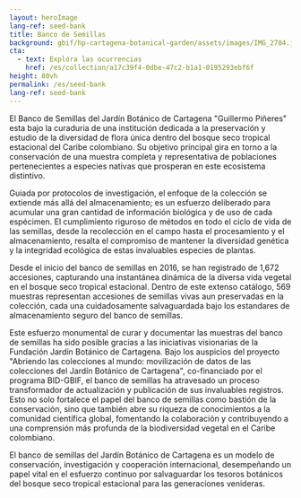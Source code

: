 ```yaml
---
layout: heroImage
lang-ref: seed-bank
title: Banco de Semillas
background: gbif/hp-cartagena-botanical-garden/assets/images/IMG_2784.jpg
cta:
  - text: Explora las ocurrencias
    href: /es/collection/a17c39f4-0dbe-47c2-b1a1-0195293ebf6f
height: 80vh
permalink: /es/seed-bank
lang-ref: seed-bank
---
```

El Banco de Semillas del Jardín Botánico de Cartagena "Guillermo Piñeres" esta bajo la curaduria de una institución dedicada a la preservación y estudio de la diversidad de flora única dentro del bosque seco tropical estacional del Caribe colombiano. Su objetivo principal gira en torno a la conservación de una muestra completa y representativa de poblaciones pertenecientes a especies nativas que prosperan en este ecosistema distintivo.

Guiada por protocolos de investigación, el enfoque de la colección se extiende más allá del almacenamiento; es un esfuerzo deliberado para acumular una gran cantidad de información biológica y de uso de cada espécimen. El cumplimiento riguroso de métodos  en  todo el ciclo de vida de las semillas, desde la recolección en el campo hasta el procesamiento y el almacenamiento, resalta el compromiso de mantener la diversidad genética y la integridad ecológica de estas invaluables especies de plantas.

Desde el inicio del banco de semillas en 2016, se han registrado de 1,672 accesiones, capturando una instantánea dinámica de la diversa vida vegetal en el bosque seco tropical estacional. Dentro de este extenso catálogo, 569 muestras representan accesiones de semillas vivas aun preservadas en la colección, cada una cuidadosamente salvaguardada bajo los estandares de almacenamiento seguro del banco de semillas.

Este esfuerzo monumental de curar y documentar las muestras del banco de semillas ha sido posible gracias a las iniciativas visionarias de la Fundación Jardín Botánico de Cartagena. Bajo los auspicios del proyecto "Abriendo las colecciones al mundo: movilización de datos de las colecciones del Jardín Botánico de Cartagena", co-financiado por el programa BID-GBIF, el banco de semillas ha atravesado un proceso transformador de actualización y publicación de sus invaluables registros. Esto no solo fortalece el papel del banco de semillas como bastión de la conservación, sino que también abre su riqueza de conocimientos a la comunidad científica global, fomentando la colaboración y contribuyendo a una comprensión más profunda de la biodiversidad vegetal en el Caribe colombiano.

El banco de semillas del Jardín Botánico de Cartagena es un modelo de conservación, investigación y cooperación internacional, desempeñando un papel vital en el esfuerzo continuo por salvaguardar los tesoros botánicos del bosque seco tropical estacional para las generaciones venideras.  


